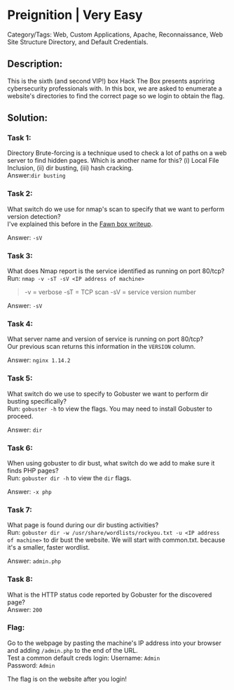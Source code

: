 # Preignition | Very Easy
Category/Tags: Web, Custom Applications, Apache, Reconnaissance, Web Site Structure Directory, and Default Credentials.

## Description:
This is the sixth (and second VIP!) box Hack The Box presents aspriring cybersecurity professionals with. In this box, we are asked to enumerate a website's directories to find the correct page so we login to obtain the flag.

## Solution:
### **Task 1**:
Directory Brute-forcing is a technique used to check a lot of paths on a web server to find hidden pages. Which is another name for this? (i) Local File Inclusion, (ii) dir busting, (iii) hash cracking.<br>
Answer:`dir busting`

### **Task 2**:
What switch do we use for nmap's scan to specify that we want to perform version detection?<br>
I've explained this before in the [Fawn box writeup](https://github.com/DPSSecurity/HTB-writeups/blob/main/Starting%20Point%20Tier%200/Fawn.md).

Answer: `-sV`

### **Task 3**:
What does Nmap report is the service identified as running on port 80/tcp?<br>
Run:
`nmap -v -sT -sV <IP address of machine>`
>-v = verbose
>-sT = TCP scan
>-sV = service version number

Answer: `-sV`

### **Task 4**:
What server name and version of service is running on port 80/tcp?<br>
Our previous scan returns this information in the `VERSION` column.

Answer: `nginx 1.14.2`

### **Task 5**:
What switch do we use to specify to Gobuster we want to perform dir busting specifically?<br>
Run:
`gobuster -h` to view the flags. You may need to install Gobuster to proceed.

Answer: `dir`

### **Task 6**:
When using gobuster to dir bust, what switch do we add to make sure it finds PHP pages? <br>
Run:
`gobuster dir -h` to view the `dir` flags.

Answer: `-x php`

### **Task 7**:
What page is found during our dir busting activities?<br>
Run:
`gobuster dir -w /usr/share/wordlists/rockyou.txt -u <IP address of machine>` to dir bust the website. We will start with common.txt. because it's a smaller, faster wordlist.

Answer: `admin.php`

### **Task 8**:
What is the HTTP status code reported by Gobuster for the discovered page?<br>
Answer: `200`

### **Flag**:
Go to the webpage by pasting the machine's IP address into your browser and adding `/admin.php` to the end of the URL.<br>
Test a common default creds login:
Username: `Admin`<br>
Password: `Admin`<br>

The flag is on the website after you login!
